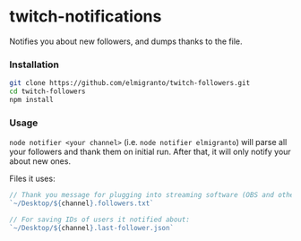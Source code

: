 # twitch-notifications

Notifies you about new followers, and dumps thanks to the file.

### Installation

``` bash
git clone https://github.com/elmigranto/twitch-followers.git
cd twitch-followers
npm install
```

### Usage

`node notifier <your channel>` (i.e. `node notifier elmigranto`) will parse all your followers and thank them on initial run. After that, it will only notify your about new ones.

Files it uses:

``` js
// Thank you message for plugging into streaming software (OBS and others):
`~/Desktop/${channel}.followers.txt`

// For saving IDs of users it notified about:
`~/Desktop/${channel}.last-follower.json`
```
